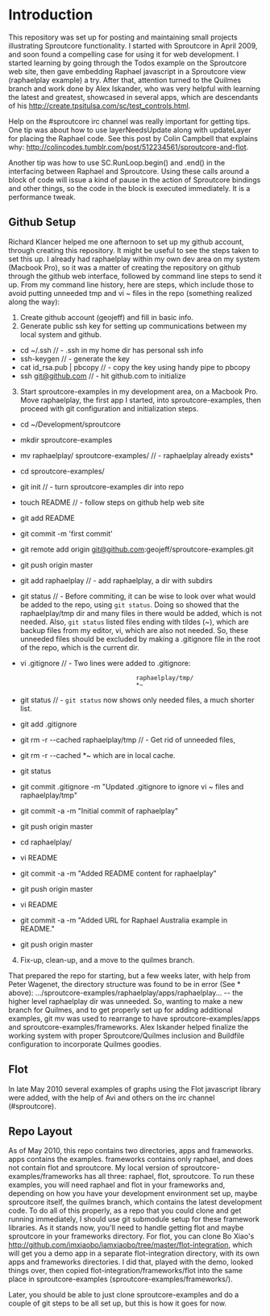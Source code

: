 Introduction
============

This repository was set up for posting and maintaining small projects illustrating
Sproutcore functionality. I started with Sproutcore in April 2009, and soon
found a compelling case for using it for web development. I started learning by
going through the Todos example on the Sproutcore web site, then gave embedding
Raphael javascript in a Sproutcore view (raphaelplay example) a try. After that,
attention turned to the Quilmes branch and work done by Alex Iskander, who was
very helpful with learning the latest and greatest, showcased in several apps, 
which are descendants of his http://create.tpsitulsa.com/sc/test_controls.html.

Help on the #sproutcore irc channel was really important for getting tips.  One
tip was about how to use layerNeedsUpdate along with updateLayer for placing the
Raphael code.  See this post by Colin Campbell that explains why:
http://colincodes.tumblr.com/post/512234561/sproutcore-and-flot.

Another tip was how to use SC.RunLoop.begin() and .end() in the interfacing 
between Raphael and Sproutcore. Using these calls around a block of code will
issue a kind of pause in the action of Sproutcore bindings and other things,
so the code in the block is executed immediately. It is a performance tweak.

Github Setup
------------

Richard Klancer helped me one afternoon to set up my github account, 
through creating this repository.  It might be useful to see the steps taken
to set this up.  I already had raphaelplay within my own dev area on my system
(Macbook Pro), so it was a matter of creating the repository on github through
the github web interface, followed by command line steps to send it up. From 
my command line history, here are steps, which include those to avoid putting
unneeded tmp and vi ~ files in the repo (something realized along the way):

1. Create github account (geojeff) and fill in basic info.
2. Generate public ssh key for setting up communications between my local
   system and github.

* cd ~/.ssh                 // - .ssh in my home dir has personal ssh info
* ssh-keygen                // - generate the key
* cat id_rsa.pub | pbcopy   // - copy the key using handy pipe to pbcopy
* ssh git@github.com        // - hit github.com to initialize

3. Start sproutcore-examples in my development area, on a Macbook Pro. Move
   raphaelplay, the first app I started, into sproutcore-examples, then
   proceed with git configuration and initialization steps.

* cd ~/Development/sproutcore
* mkdir sproutcore-examples
* mv raphaelplay/ sproutcore-examples/   // - raphaelplay already exists*
* cd sproutcore-examples/
* git init                  // - turn sproutcore-examples dir into repo
* touch README              // - follow steps on github help web site
* git add README
* git commit -m 'first commit'
* git remote add origin git@github.com:geojeff/sproutcore-examples.git
* git push origin master
* git add raphaelplay       // - add raphaelplay, a dir with subdirs
* git status                // - Before commiting, it can be wise to
                                 look over what would be added to the
                                 repo, using `git status`. Doing so
                                 showed that the raphaelplay/tmp dir and
                                 many files in there would be added,
                                 which is not needed. Also, `git status`
                                 listed files ending with tildes (~), 
                                 which are backup files from my editor,
                                 vi, which are also not needed. So, these
                                 unneeded files should be excluded by
                                 making a .gitignore file in the root
                                 of the repo, which is the current dir.
* vi .gitignore             // - Two lines were added to .gitignore:
 
                                      raphaelplay/tmp/
                                      *~
 
* git status                // - `git status` now shows only needed 
                                 files, a much shorter list.
* git add .gitignore
* git rm -r --cached raphaelplay/tmp    // - Get rid of unneeded files,
* git rm -r --cached *~                      which are in local cache.
* git status
* git commit .gitignore -m "Updated .gitignore to ignore vi ~ files and raphaelplay/tmp"
* git commit -a -m "Initial commit of raphaelplay"
* git push origin master
* cd raphaelplay/
* vi README 
* git commit -a -m "Added README content for raphaelplay"
* git push origin master
* vi README 
* git commit -a -m "Added URL for Raphael Australia example in README."
* git push origin master

4. Fix-up, clean-up, and a move to the quilmes branch.

That prepared the repo for starting, but a few weeks later, with help from
Peter Wagenet, the directory structure was found to be in error (See * above):
.../sproutcore-examples/raphaelplay/apps/raphaelplay... -- the higher level
raphaelplay dir was unneeded. So, wanting to make a new branch for Quilmes,
and to get properly set up for adding additional examples, git mv was used to 
rearrange to have sproutcore-examples/apps and sproutcore-examples/frameworks. 
Alex Iskander helped finalize the working system with proper Sproutcore/Quilmes 
inclusion and Buildfile configuration to incorporate Quilmes goodies.

Flot
----

In late May 2010 several examples of graphs using the Flot javascript library were
added, with the help of Avi and others  on the irc channel (#sproutcore).

Repo Layout
-----------

As of May 2010, this repo contains two directories, apps and frameworks. apps 
contains the examples. frameworks contains only raphael, and does not contain flot 
and sproutcore. My local version of sproutcore-examples/frameworks has all
three: raphael, flot, sproutcore.  To run these examples, you will need raphael
and flot in your frameworks and, depending on how you have your development
environment set up, maybe sproutcore itself, the quilmes branch, which contains
the latest development code. To do all of this properly, as a repo that you
could clone and get running immediately, I should use git submodule setup for these 
framework libraries. As it stands now, you'll need to handle getting flot and
maybe sproutcore in your frameworks directory. For flot, you can clone Bo Xiao's
http://github.com/imxiaobo/iamxiaobo/tree/master/flot-integration, which will
get you a demo app in a separate flot-integration directory, with its own apps
and frameworks directories. I did that, played with the demo, looked things
over, then copied flot-integration/frameworks/flot into the same place in
sproutcore-examples (sproutcore-examples/frameworks/). 
  
Later, you should be able to just clone sproutcore-examples and do a couple of 
git steps to be all set up, but this is how it goes for now.

